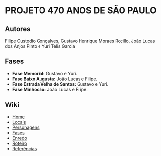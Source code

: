 # PROJETO 470 ANOS DE SÃO PAULO
## Autores
Filipe Custodio Gonçalves, Gustavo Henrique Moraes Rocillo, João Lucas dos Anjos Pinto e Yuri Telis Garcia

## Fases
<ul>
    <li> <b> Fase Memorial:</b> Gustavo e Yuri. </li>
    <li> <b> Fase Baixo Augusta:</b> João Lucas e Filipe. </li>
    <li> <b> Fase Estrada Velha de Santos:</b> Gustavo e Yuri. </li>
    <li> <b> Fase Minhocão:</b> João Lucas e Filipe. </li>
</ul>

## Wiki
<ul>
    <li> <a href="https://github.com/yuritelis/SP470Anos-Gp2/wiki"> Home </a> </li>
    <li> <a href="https://github.com/yuritelis/SP470Anos-Gp2/wiki/Locais"> Locais </a> </li>
    <li> <a href="https://github.com/yuritelis/SP470Anos-Gp2/wiki/Personagens"> Personagens </a> </li>
    <li> <a href="https://github.com/yuritelis/SP470Anos-Gp2/wiki/Fases"> Fases </a> </li>
    <li> <a href="https://github.com/yuritelis/SP470Anos-Gp2/wiki/Enredo"> Enredo </a> </li>
    <li> <a href="https://github.com/yuritelis/SP470Anos-Gp2/wiki/Roteiro"> Roteiro </a> </li>
    <li> <a href="https://github.com/yuritelis/SP470Anos-Gp2/wiki/Refer%C3%AAncias"> Referências </a> </li>
</ul>
